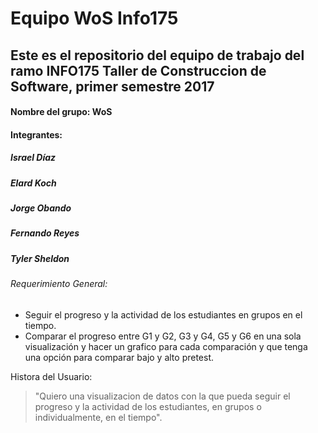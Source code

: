 <h1>Equipo WoS Info175 </h1>

<h2>Este es el repositorio del equipo de trabajo del ramo INFO175 Taller de Construccion de Software, primer semestre 2017 </h2>

<h4>Nombre del grupo: WoS </h4>

<h4>Integrantes: 	</h4> 
 <h5>Israel Díaz</h5>
 <h5>Elard Koch</h5>
 <h5>Jorge Obando</h5>
 <h5>Fernando Reyes</h5>
 <h5>Tyler Sheldon</h5>

  


<h6>Requerimiento General: </h6>

* Seguir el progreso y la actividad de los estudiantes en grupos en el tiempo. 
* Comparar el progreso entre G1 y G2, G3 y G4, G5 y G6 en una sola visualización y hacer un grafico para cada comparación y que tenga una opción para comparar bajo y alto pretest. 

Histora del Usuario: 
  > "Quiero una visualizacion de datos con la que pueda seguir 
  > el progreso y la actividad de los estudiantes, en grupos 
  > o individualmente, en el tiempo".



